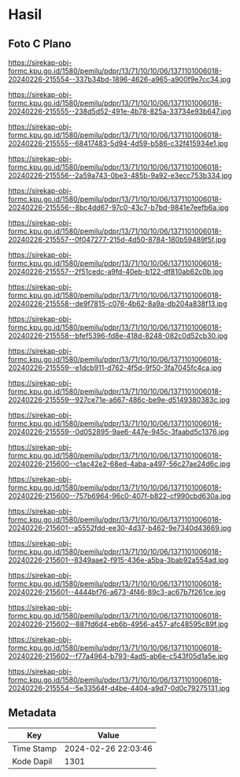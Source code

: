 # Hasil

## Foto C Plano

https://sirekap-obj-formc.kpu.go.id/1580/pemilu/pdpr/13/71/10/10/06/1371101006018-20240226-215554--337b34bd-1896-4626-a965-a900f9e7cc34.jpg

https://sirekap-obj-formc.kpu.go.id/1580/pemilu/pdpr/13/71/10/10/06/1371101006018-20240226-215555--238d5d52-491e-4b78-825a-33734e93b647.jpg

https://sirekap-obj-formc.kpu.go.id/1580/pemilu/pdpr/13/71/10/10/06/1371101006018-20240226-215555--68417483-5d94-4d59-b586-c32f415934e1.jpg

https://sirekap-obj-formc.kpu.go.id/1580/pemilu/pdpr/13/71/10/10/06/1371101006018-20240226-215556--2a59a743-0be3-485b-9a92-e3ecc753b334.jpg

https://sirekap-obj-formc.kpu.go.id/1580/pemilu/pdpr/13/71/10/10/06/1371101006018-20240226-215556--8bc4dd67-97c0-43c7-b7bd-9841e7eefb6a.jpg

https://sirekap-obj-formc.kpu.go.id/1580/pemilu/pdpr/13/71/10/10/06/1371101006018-20240226-215557--0f047277-215d-4d50-8784-180b59489f5f.jpg

https://sirekap-obj-formc.kpu.go.id/1580/pemilu/pdpr/13/71/10/10/06/1371101006018-20240226-215557--2f51cedc-a9fd-40eb-b122-df810ab62c0b.jpg

https://sirekap-obj-formc.kpu.go.id/1580/pemilu/pdpr/13/71/10/10/06/1371101006018-20240226-215558--de9f7815-c076-4b62-8a9a-db204a838f13.jpg

https://sirekap-obj-formc.kpu.go.id/1580/pemilu/pdpr/13/71/10/10/06/1371101006018-20240226-215558--bfef5396-fd8e-418d-8248-082c0d52cb30.jpg

https://sirekap-obj-formc.kpu.go.id/1580/pemilu/pdpr/13/71/10/10/06/1371101006018-20240226-215559--e1dcb911-d762-4f5d-9f50-3fa7045fc4ca.jpg

https://sirekap-obj-formc.kpu.go.id/1580/pemilu/pdpr/13/71/10/10/06/1371101006018-20240226-215559--927ce71e-a667-486c-be9e-d5149380383c.jpg

https://sirekap-obj-formc.kpu.go.id/1580/pemilu/pdpr/13/71/10/10/06/1371101006018-20240226-215559--0d052895-9ae6-447e-945c-3faabd5c1376.jpg

https://sirekap-obj-formc.kpu.go.id/1580/pemilu/pdpr/13/71/10/10/06/1371101006018-20240226-215600--c1ac42e2-68ed-4aba-a497-56c27ae24d6c.jpg

https://sirekap-obj-formc.kpu.go.id/1580/pemilu/pdpr/13/71/10/10/06/1371101006018-20240226-215600--757b6964-96c0-407f-b822-cf990cbd630a.jpg

https://sirekap-obj-formc.kpu.go.id/1580/pemilu/pdpr/13/71/10/10/06/1371101006018-20240226-215601--a5552fdd-ee30-4d37-b462-9e7340d43669.jpg

https://sirekap-obj-formc.kpu.go.id/1580/pemilu/pdpr/13/71/10/10/06/1371101006018-20240226-215601--8349aae2-f915-436e-a5ba-3bab92a554ad.jpg

https://sirekap-obj-formc.kpu.go.id/1580/pemilu/pdpr/13/71/10/10/06/1371101006018-20240226-215601--4444bf76-a673-4f46-89c3-ac67b7f261ce.jpg

https://sirekap-obj-formc.kpu.go.id/1580/pemilu/pdpr/13/71/10/10/06/1371101006018-20240226-215602--887fd6d4-eb6b-4956-a457-afc48595c89f.jpg

https://sirekap-obj-formc.kpu.go.id/1580/pemilu/pdpr/13/71/10/10/06/1371101006018-20240226-215602--f77a4964-b793-4ad5-ab6e-c543f05d1a5e.jpg

https://sirekap-obj-formc.kpu.go.id/1580/pemilu/pdpr/13/71/10/10/06/1371101006018-20240226-215554--5e33564f-d4be-4404-a9d7-0d0c79275131.jpg


## Metadata

| Key        | Value               |
| ---------- | ------------------- |
| Time Stamp | 2024-02-26 22:03:46 |
| Kode Dapil | 1301                |



